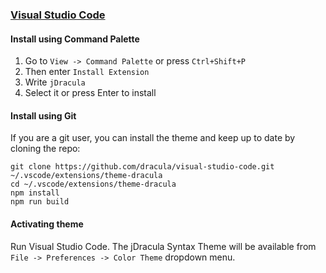 <!-- @format -->

### [Visual Studio Code](https://code.visualstudio.com/)

#### Install using Command Palette

1.  Go to `View -> Command Palette` or press `Ctrl+Shift+P`
2.  Then enter `Install Extension`
3.  Write `jDracula`
4.  Select it or press Enter to install

#### Install using Git

If you are a git user, you can install the theme and keep up to date by cloning the repo:

    git clone https://github.com/dracula/visual-studio-code.git ~/.vscode/extensions/theme-dracula
    cd ~/.vscode/extensions/theme-dracula
    npm install
    npm run build

#### Activating theme

Run Visual Studio Code. The jDracula Syntax Theme will be available from `File -> Preferences -> Color Theme` dropdown menu.
